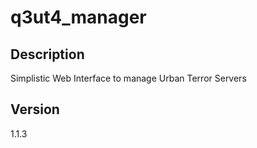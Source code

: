 # q3ut4_manager

## Description

Simplistic Web Interface to manage Urban Terror Servers

## Version
1.1.3